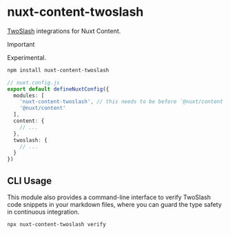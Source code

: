 # nuxt-content-twoslash

[TwoSlash](https://github.com/twoslashes/twoslash) integrations for Nuxt Content.

> [!IMPORTANT]
> Experimental.

```bash
npm install nuxt-content-twoslash
```

```ts
// nuxt.config.js
export default defineNuxtConfig({
  modules: [
    'nuxt-content-twoslash', // this needs to be before `@nuxt/content`
    '@nuxt/content'
  ],
  content: {
    // ...
  },
  twoslash: {
    // ...
  }
})
```

## CLI Usage

This module also provides a command-line interface to verify TwoSlash code snippets in your markdown files, where you can guard the type safety in continuous integration.

```bash
npx nuxt-content-twoslash verify
```
